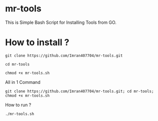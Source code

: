 # mr-tools
This is Simple Bash Script for Installing Tools from GO.



# How to install ?
```
git clone https://github.com/Imran407704/mr-tools.git
```

```
cd mr-tools
```
```
chmod +x mr-tools.sh
```

All in 1 Command


```
git clone https://github.com/Imran407704/mr-tools.git; cd mr-tools; chmod +x mr-tools.sh
```

How to run ?

```
./mr-tools.sh
```
